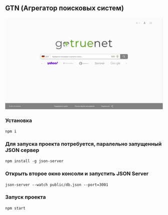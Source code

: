 ## GTN (Агрегатор поисковых систем)

![Image alt](https://github.com/vit-vokhminov/GTN/blob/master/public/2021-11-13_23-57-58.jpg)

### Установка

```
npm i
```

### Для запуска проекта потребуется, паралельно запущенный JSON сервер

```
npm install -g json-server
```

### Открыть второе окно консоли и запустить JSON Server

```
json-server --watch public/db.json --port=3001
```

### Запуск проекта

```
npm start
```
